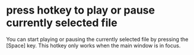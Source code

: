 # press hotkey to play or pause currently selected file
You can start playing or pausing the currently selected file by pressing the [Space] key.
This hotkey only works when the main window is in focus.
